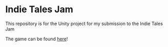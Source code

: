 # Indie Tales Jam
This repository is for the Unity project for my submission to the Indie Tales Jam

The game can be found [here](https://alditto.itch.io/hitline)!
